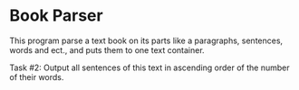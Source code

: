 Book Parser
===========
This program parse a text book on its parts like a paragraphs, sentences, words and ect., 
and puts them to one text container.

Task #2: Output all sentences of this text in ascending order of the number of their words.